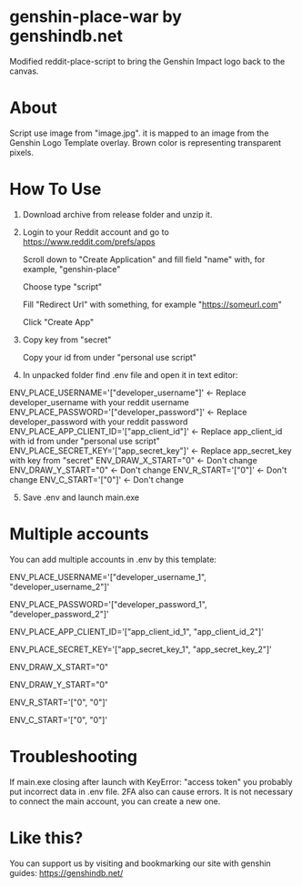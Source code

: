 # genshin-place-war by genshindb.net
Modified reddit-place-script to bring the Genshin Impact logo back to the canvas.

# About
Script use image from "image.jpg". it is mapped to an image from the Genshin Logo Template overlay. Brown color is representing transparent pixels.

# How To Use
1. Download archive from release folder and unzip it.
2. Login to your Reddit account and go to
   https://www.reddit.com/prefs/apps
   
   Scroll down to "Create Application" and fill field "name" with, for example, "genshin-place"
   
   Choose type "script"
   
   Fill "Redirect Url" with something, for example "https://someurl.com"
   
   Click "Create App"
   
3. Copy key from "secret"

   Copy your id from under "personal use script"
   
4. In unpacked folder find .env file and open it in text editor:

ENV_PLACE_USERNAME='["developer_username"]'       <- Replace developer_username with your reddit username
ENV_PLACE_PASSWORD='["developer_password"]'       <- Replace developer_password with your reddit password
ENV_PLACE_APP_CLIENT_ID='["app_client_id"]'       <- Replace app_client_id with id from under "personal use script"
ENV_PLACE_SECRET_KEY='["app_secret_key"]'         <- Replace app_secret_key with key from "secret"
ENV_DRAW_X_START="0"                              <- Don't change
ENV_DRAW_Y_START="0"                              <- Don't change
ENV_R_START='["0"]'                               <- Don't change
ENV_C_START='["0"]'                               <- Don't change

5. Save .env and launch main.exe

# Multiple accounts
You can add multiple accounts in .env by this template:

ENV_PLACE_USERNAME='["developer_username_1", "developer_username_2"]'

ENV_PLACE_PASSWORD='["developer_password_1", "developer_password_2"]'

ENV_PLACE_APP_CLIENT_ID='["app_client_id_1", "app_client_id_2"]'

ENV_PLACE_SECRET_KEY='["app_secret_key_1", "app_secret_key_2"]'

ENV_DRAW_X_START="0"

ENV_DRAW_Y_START="0"

ENV_R_START='["0", "0"]'

ENV_C_START='["0", "0"]'


# Troubleshooting
If main.exe closing after launch with KeyError: "access token" you probably put incorrect data in .env file.
2FA also can cause errors.
It is not necessary to connect the main account, you can create a new one.

# Like this?
You can support us by visiting and bookmarking our site with genshin guides: https://genshindb.net/
